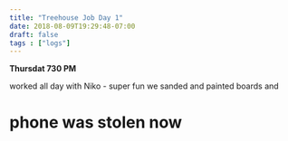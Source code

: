 ```yaml
---
title: "Treehouse Job Day 1"
date: 2018-08-09T19:29:48-07:00
draft: false
tags : ["logs"]
---
```


**Thursdat 730 PM**

worked all day with Niko - super fun we sanded and painted boards and  


# phone was stolen now
